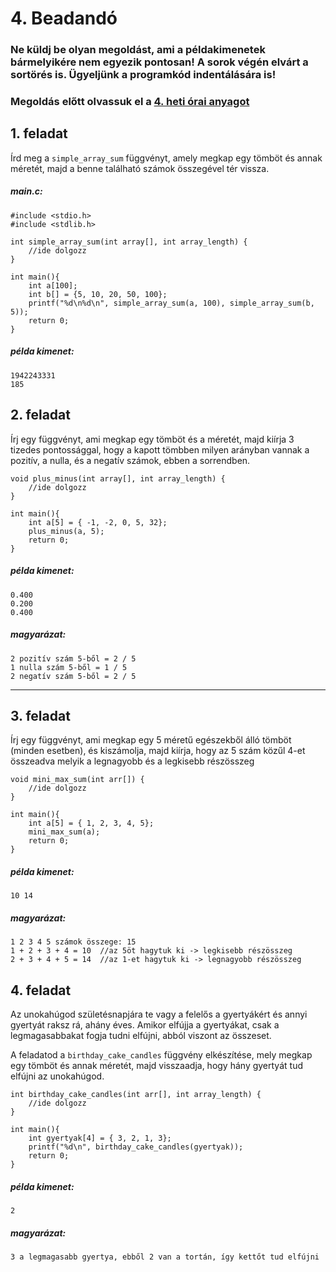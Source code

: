 # 4. Beadandó

### Ne küldj be olyan megoldást, ami a példakimenetek bármelyikére nem egyezik pontosan! A sorok végén elvárt a sortörés is. Ügyeljünk a programkód indentálására is!

### Megoldás előtt olvassuk el a [4. heti órai anyagot](https://github.com/VGeorgee/Prog1/tree/master/orai-anyag/2-3.%20het) 

## 1. feladat
Írd meg a `simple_array_sum` függvényt, amely megkap egy tömböt és annak méretét, majd
a benne található számok összegével tér vissza.
##### main.c:
```
#include <stdio.h>
#include <stdlib.h>

int simple_array_sum(int array[], int array_length) {
    //ide dolgozz
}

int main(){
    int a[100];
    int b[] = {5, 10, 20, 50, 100};
    printf("%d\n%d\n", simple_array_sum(a, 100), simple_array_sum(b, 5));
    return 0;
}
```

##### példa kimenet:
```
1942243331
185
```

## 2. feladat 

Írj egy függvényt, ami megkap egy tömböt és a méretét, majd kiírja 3 tizedes pontossággal, hogy
a kapott tömbben milyen arányban vannak a pozitív, a nulla, és a negatív számok,
ebben a sorrendben.


```
void plus_minus(int array[], int array_length) {
    //ide dolgozz
}

int main(){
    int a[5] = { -1, -2, 0, 5, 32};
    plus_minus(a, 5);
    return 0;
}
```

##### példa kimenet:
```
0.400
0.200
0.400
```

##### magyarázat:
```
2 pozitív szám 5-ből = 2 / 5
1 nulla szám 5-ből = 1 / 5
2 negatív szám 5-ből = 2 / 5
```

---

## 3. feladat
Írj egy függvényt, ami megkap egy 5 méretű egészekből álló tömböt (minden esetben),
és kiszámolja, majd kiírja, hogy az 5 szám közűl 4-et összeadva melyik a
 legnagyobb és a legkisebb részösszeg

```
void mini_max_sum(int arr[]) {
    //ide dolgozz
}

int main(){
    int a[5] = { 1, 2, 3, 4, 5};
    mini_max_sum(a);
    return 0;
}
```

##### példa kimenet:
```
10 14
```

##### magyarázat:
```
1 2 3 4 5 számok összege: 15
1 + 2 + 3 + 4 = 10  //az 5öt hagytuk ki -> legkisebb részösszeg
2 + 3 + 4 + 5 = 14  //az 1-et hagytuk ki -> legnagyobb részösszeg
```


## 4. feladat

Az unokahúgod születésnapjára te vagy a felelős a gyertyákért és annyi gyertyát raksz rá, ahány éves.
Amikor elfújja a gyertyákat, csak a legmagasabbakat fogja tudni elfújni, abból viszont az összeset.

A feladatod a `birthday_cake_candles` függvény elkészítése, mely megkap egy tömböt és annak méretét,
majd visszaadja, hogy hány gyertyát tud elfújni az unokahúgod.

```
int birthday_cake_candles(int arr[], int array_length) {
    //ide dolgozz
}

int main(){
    int gyertyak[4] = { 3, 2, 1, 3};
    printf("%d\n", birthday_cake_candles(gyertyak));
    return 0;
}
```

##### példa kimenet:
```
2
```

##### magyarázat:
```
3 a legmagasabb gyertya, ebből 2 van a tortán, így kettőt tud elfújni
```

